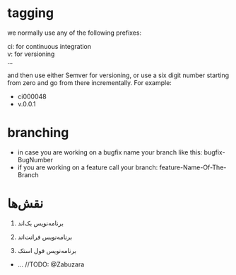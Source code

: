 # tagging
we normally use any of the following prefixes: 
    
ci: for continuous integration  
v: for versioning  
...

and then use either Semver for versioning, or use a six digit number starting from zero and go from there incrementally. For example:  
- ci000048  
- v.0.0.1  

# branching
- in case you are working on a bugfix name your branch like this: bugfix-BugNumber  
- if you are working on a feature call your branch: feature-Name-Of-The-Branch

# <h1>نقش‌ها</h1>
<ol>
    <li>
        <p dir="rtl" align="left">برنامه‌نویس بک‌اند</p>
    </li>
    <li>
        <p dir="rtl" align="left">برنامه‌نویس فرانت‌اند</p>
    </li>
    <li>
        <p dir="rtl" align="left">برنامه‌نویس فول استک</p>
    </li>
</ol>

  - ... //TODO: @Zabuzara
